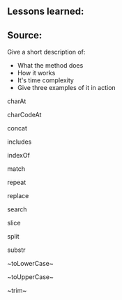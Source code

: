 ## Lessons learned:

## Source:
Give a short description of:
* What the method does
* How it works
* It's time complexity 
* Give three examples of it in action

charAt

charCodeAt

concat

includes

indexOf

match

repeat

replace

search

slice

split

substr

~toLowerCase~

~toUpperCase~

~trim~